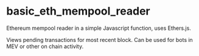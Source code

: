 # basic_eth_mempool_reader
Ethereum mempool reader in a simple Javascript function, uses Ethers.js. 

Views pending transactions for most recent block. Can be used for bots in MEV or other on chain activity.
